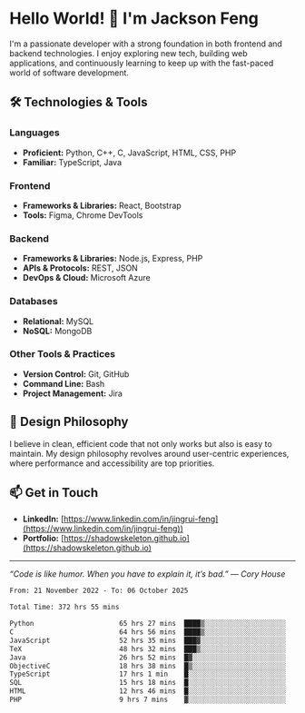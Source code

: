 # Hello World! 👋 I'm Jackson Feng

I'm a passionate developer with a strong foundation in both frontend and backend technologies. I enjoy exploring new tech, building web applications, and continuously learning to keep up with the fast-paced world of software development.

## 🛠 Technologies & Tools

### Languages
- **Proficient:** Python, C++, C, JavaScript, HTML, CSS, PHP
- **Familiar:** TypeScript, Java

### Frontend
- **Frameworks & Libraries:** React, Bootstrap
- **Tools:** Figma, Chrome DevTools

### Backend
- **Frameworks & Libraries:** Node.js, Express, PHP
- **APIs & Protocols:** REST, JSON
- **DevOps & Cloud:** Microsoft Azure

### Databases
- **Relational:** MySQL
- **NoSQL:** MongoDB

### Other Tools & Practices
- **Version Control:** Git, GitHub
- **Command Line:** Bash
- **Project Management:** Jira


## 🎨 Design Philosophy

I believe in clean, efficient code that not only works but also is easy to maintain. My design philosophy revolves around user-centric experiences, where performance and accessibility are top priorities.

## 📫 Get in Touch

- **LinkedIn:** [https://www.linkedin.com/in/jingrui-feng](https://www.linkedin.com/in/jingrui-feng))
- **Portfolio:** [https://shadowskeleton.github.io](https://shadowskeleton.github.io)

---

*“Code is like humor. When you have to explain it, it’s bad.” — Cory House*



<!--START_SECTION:waka-->

```txt
From: 21 November 2022 - To: 06 October 2025

Total Time: 372 hrs 55 mins

Python                     65 hrs 27 mins  ████▒░░░░░░░░░░░░░░░░░░░░   17.55 %
C                          64 hrs 56 mins  ████▒░░░░░░░░░░░░░░░░░░░░   17.41 %
JavaScript                 52 hrs 35 mins  ███▓░░░░░░░░░░░░░░░░░░░░░   14.10 %
TeX                        48 hrs 32 mins  ███▒░░░░░░░░░░░░░░░░░░░░░   13.02 %
Java                       26 hrs 52 mins  █▓░░░░░░░░░░░░░░░░░░░░░░░   07.21 %
ObjectiveC                 18 hrs 38 mins  █▒░░░░░░░░░░░░░░░░░░░░░░░   05.00 %
TypeScript                 17 hrs 1 min    █░░░░░░░░░░░░░░░░░░░░░░░░   04.56 %
SQL                        15 hrs 18 mins  █░░░░░░░░░░░░░░░░░░░░░░░░   04.11 %
HTML                       12 hrs 46 mins  █░░░░░░░░░░░░░░░░░░░░░░░░   03.43 %
PHP                        9 hrs 7 mins    ▓░░░░░░░░░░░░░░░░░░░░░░░░   02.45 %
```

<!--END_SECTION:waka-->

